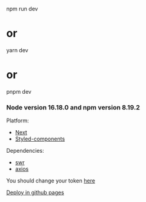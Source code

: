 

npm run dev
# or
yarn dev
# or
pnpm dev

### Node version 16.18.0 and npm version 8.19.2

Platform:

* [Next](https://nextjs.org/)
* [Styled-components](https://styled-components.com/)

Dependencies:

* [swr](https://swr.vercel.app/)
* [axios](https://axios-http.com/ru/docs/intro)


You should change your token [here](https://cryptorank.io/profile/api)


[Deploy in github pages]()
